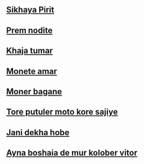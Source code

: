 ## [Sikhaya Pirit](https://www.youtube.com/watch?v=lBYP1nlEbHs)

## [Prem nodite](https://www.youtube.com/watch?v=7vDbMTWIVZQ)

## [Khaja tumar](https://www.youtube.com/watch?v=XaSXMSS3hOQ)

## [Monete amar](https://www.youtube.com/watch?v=6_6i7ivwEyk)

## [Moner bagane](https://www.youtube.com/watch?v=Ddb4elTtMvQ)

## [Tore putuler moto kore sajiye](https://www.youtube.com/watch?v=E9KZpHif29Q)

## [Jani dekha hobe](https://www.youtube.com/watch?v=EFBUgxkLhfg)

## [Ayna boshaia de mur kolober vitor](https://www.youtube.com/watch?v=t7XF2ZKfikE)
